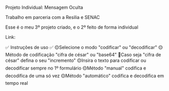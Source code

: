 Projeto Individual: Mensagem Oculta

Trabalho em parceria com a Resilia e SENAC

Esse é o meu 3º projeto criado, e o 2º feito de forma individual


Link: 

✅ Instruções de uso ✅
🟡Selecione o modo "codificar" ou "decodificar"
🟡Método de codificação "cifra de césar" ou "base64"
🔴Caso seja "cifra de césar" defina o seu "incremento"
🟡Insira o texto para codificar ou decodificar sempre no 1º formulário
🟡Método "manual" codifica e decodifica de uma só vez
🟡Método "automático" codifica e decodifica em tempo real